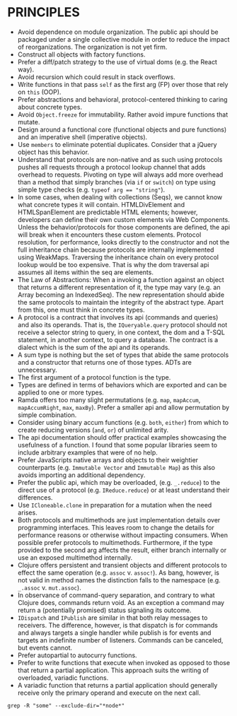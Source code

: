 # PRINCIPLES

* Avoid dependence on module organization.  The public api should be packaged under a single collective module in order to reduce the impact of reorganizations.  The organization is not yet firm.
* Construct all objects with factory functions.
* Prefer a diff/patch strategy to the use of virtual doms (e.g. the React way).
* Avoid recursion which could result in stack overflows.
* Write functions in that pass `self` as the first arg (FP) over those that rely on `this` (OOP).
* Prefer abstractions and behavioral, protocol-centered thinking to caring about concrete types.
* Avoid `Object.freeze` for immutability.  Rather avoid impure functions that mutate.
* Design around a functional core (functional objects and pure functions) and an imperative shell (imperative objects).
* Use `members` to eliminate potential duplicates.  Consider that a jQuery object has this behavior.
* Understand that protocols are non-native and as such using protocols pushes all requests through a protocol lookup channel that adds overhead to requests.  Pivoting on type will always add more overhead than a method that simply branches (via `if` or `switch`) on type using simple type checks (e.g. `typeof arg == "string"`).
* In some cases, when dealing with collections (Seqs), we cannot know what concrete types it will contain.  HTMLDivElement and HTMLSpanElement are predictable HTML elements; however, developers can define their own custom elements via Web Components.  Unless the behavior/protocols for those components are defined, the api will break when it encounters these custom elements.  Protocol resolution, for performance, looks directly to the constructor and not the full inheritance chain because protocols are internally implemented using WeakMaps.  Traversing the inheritance chain on every protocol lookup would be too expensive.  That is why the dom traversal api assumes all items within the seq are elements.
* The Law of Abstractions: When a invoking a function against an object that returns a different representation of it, the type may vary (e.g. an Array becoming an IndexedSeq).  The new representation should abide the same protocols to maintain the integrity of the abstract type.  Apart from this, one must think in concrete types.
* A protocol is a contract that involves its api (commands and queries) and also its operands.  That is, the `IQueryable.query` protocol should not receive a selector string to query, in one context, the dom and a T-SQL statement, in another context, to query a database.  The contract is a dialect which is the sum of the api and its operands.
* A sum type is nothing but the set of types that abide the same protocols and a constructor that returns one of those types.  ADTs are unnecessary.
* The first argument of a protocol function is the type.
* Types are defined in terms of behaviors which are exported and can be applied to one or more types.
* Ramda offers too many slight permutations (e.g. `map`, `mapAccum`, `mapAccumRight`, `max`, `maxBy`).  Prefer a smaller api and allow permutation by simple combination.
* Consider using binary accum functions (e.g. `both`, `either`) from which to create reducing versions (`and`, `or`) of unlimited arity.
* The api documentation should offer practical examples showcasing the usefulness of a function.  I found that some popular libraries seem to include arbitrary examples that were of no help.
* Prefer JavaScripts native arrays and objects to their weightier counterparts (e.g. `Immutable Vector` and `Immutable Map`) as this also avoids importing an additional dependency.
* Prefer the public api, which may be overloaded, (e.g. `_.reduce`) to the direct use of a protocol (e.g. `IReduce.reduce`) or at least understand their differences.
* Use `ICloneable.clone` in preparation for a mutation when the need arises.
* Both protocols and multimethods are just implementation details over programming interfaces.  This leaves room to change the details for performance reasons or otherwise without impacting consumers.  When possible prefer protocols to multimethods.  Furthermore, if the type provided to the second arg affects the result, either branch internally or use an exposed multimethod internally.
* Clojure offers persistent and transient objects and different protocols to effect the same operation (e.g. `assoc` v. `assoc!`).  As bang, however, is not valid in method names the distinction falls to the namespace (e.g. `_.assoc` v. `mut.assoc`).
* In observance of command-query separation, and contrary to what Clojure does, commands return void.  As an exception a command may return a (potentially promised) status signaling its outcome.
* `IDispatch` and `IPublish` are similar in that both relay messages to receivers.  The difference, however, is that dispatch is for commands and always targets a single handler while publish is for events and targets an indefinite number of listeners.  Commands can be canceled, but events cannot.
* Prefer autopartial to autocurry functions.
* Prefer to write functions that execute when invoked as opposed to those that return a partial application.  This approach suits the writing of overloaded, variadic functions.
* A variadic function that returns a partial application should generally receive only the primary operand and execute on the next call.

`grep -R "some" --exclude-dir="*node*"`